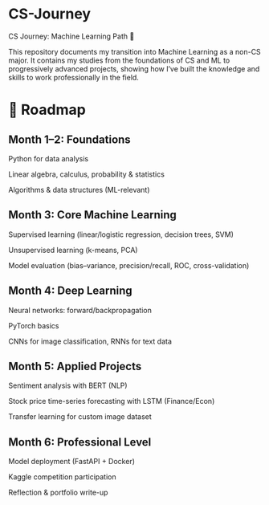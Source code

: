 # CS-Journey
CS Journey: Machine Learning Path 🤖

This repository documents my transition into Machine Learning as a non-CS major. It contains my studies from the foundations of CS and ML to progressively advanced projects, showing how I’ve built the knowledge and skills to work professionally in the field.


# 📖 Roadmap

## Month 1–2: Foundations

Python for data analysis

Linear algebra, calculus, probability & statistics

Algorithms & data structures (ML-relevant)

## Month 3: Core Machine Learning

Supervised learning (linear/logistic regression, decision trees, SVM)

Unsupervised learning (k-means, PCA)

Model evaluation (bias–variance, precision/recall, ROC, cross-validation)

## Month 4: Deep Learning

Neural networks: forward/backpropagation

PyTorch basics

CNNs for image classification, RNNs for text data

## Month 5: Applied Projects

Sentiment analysis with BERT (NLP)

Stock price time-series forecasting with LSTM (Finance/Econ)

Transfer learning for custom image dataset

## Month 6: Professional Level

Model deployment (FastAPI + Docker)

Kaggle competition participation

Reflection & portfolio write-up
